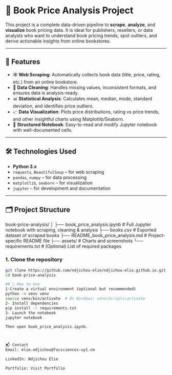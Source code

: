 # 📘 Book Price Analysis Project

This project is a complete data-driven pipeline to **scrape**, **analyze**, and **visualize** book pricing data. It is ideal for publishers, resellers, or data analysts who want to understand book pricing trends, spot outliers, and derive actionable insights from online bookstores.

---

## 🔎 Features

- 🕸️ **Web Scraping**: Automatically collects book data (title, price, rating, etc.) from an online bookstore.
- 🧼 **Data Cleaning**: Handles missing values, inconsistent formats, and ensures data is analysis-ready.
- 📊 **Statistical Analysis**: Calculates mean, median, mode, standard deviation, and identifies price outliers.
- 📈 **Data Visualization**: Plots price distributions, rating vs price trends, and other insightful charts using Matplotlib/Seaborn.
- 📂 **Structured Notebook**: Easy-to-read and modify Jupyter notebook with well-documented cells.

---

## 🛠️ Technologies Used

- **Python 3.x**
- `requests`, `BeautifulSoup` – for web scraping
- `pandas`, `numpy` – for data processing
- `matplotlib`, `seaborn` – for visualization
- `jupyter` – for development and documentation

---

## 🗂️ Project Structure

book-price-analysis/
│
├── book_price_analysis.ipynb # Full Jupyter notebook with scraping, cleaning & analysis
├── books.csv # Exported dataset of scraped books
├── README_book_price_analysis.md # Project-specific README file
├── assets/ # Charts and screenshots
└── requirements.txt # (Optional) List of required packages

### 1. Clone the repository

```bash
git clone https://github.com/ndjichou-elie/ndjichou-elie.github.io.git
cd book-price-analysis

## 🚀 How to Use
1-Create a virtual environment (optional but recommended)
python -m venv venv
source venv/bin/activate  # On Windows: venv\Scripts\activate
2- Install dependencies
pip install -r requirements.txt
3- Launch the notebook
jupyter notebook

Then open book_price_analysis.ipynb.



📬 Contact
Email: elie.ndjichou@facsciences-uy1.cm

LinkedIn: Ndjichou Elie

Portfolio: Visit Portfolio

